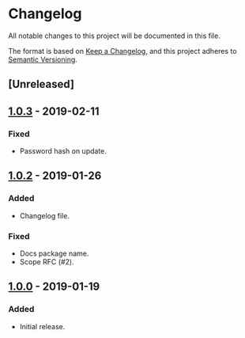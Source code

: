 # Changelog

All notable changes to this project will be documented in this file.

The format is based on [Keep a Changelog](https://keepachangelog.com), and this
project adheres to [Semantic Versioning](https://semver.org).

## [Unreleased]

## [1.0.3](https://github.com/ivyhjk/oauth2-server-mongoose-models/releases/tag/v1.0.3) - 2019-02-11

### Fixed

- Password hash on update.

## [1.0.2](https://github.com/ivyhjk/oauth2-server-mongoose-models/releases/tag/v1.0.2) - 2019-01-26

### Added

- Changelog file.

### Fixed

- Docs package name.
- Scope RFC (#2).

## [1.0.0](https://github.com/ivyhjk/oauth2-server-mongoose-models/releases/tag/v1.0.0) - 2019-01-19

### Added

- Initial release.
